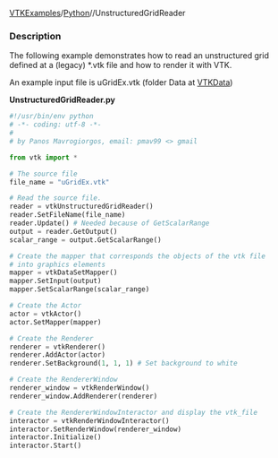 [VTKExamples](Home)/[Python](Python)//UnstructuredGridReader

### Description
The following example demonstrates how to read an unstructured grid defined at a (legacy) *.vtk file and how to render it with VTK. 

An example input file is uGridEx.vtk (folder Data at [VTKData](http://vtk.org/gitweb?p=VTKData.git;a=tree))

**UnstructuredGridReader.py**
```python
#!/usr/bin/env python
# -*- coding: utf-8 -*-
#
# by Panos Mavrogiorgos, email: pmav99 <> gmail

from vtk import *

# The source file
file_name = "uGridEx.vtk"

# Read the source file.
reader = vtkUnstructuredGridReader()
reader.SetFileName(file_name)
reader.Update() # Needed because of GetScalarRange
output = reader.GetOutput()
scalar_range = output.GetScalarRange()

# Create the mapper that corresponds the objects of the vtk file
# into graphics elements
mapper = vtkDataSetMapper()
mapper.SetInput(output)
mapper.SetScalarRange(scalar_range)

# Create the Actor
actor = vtkActor()
actor.SetMapper(mapper)

# Create the Renderer
renderer = vtkRenderer()
renderer.AddActor(actor)
renderer.SetBackground(1, 1, 1) # Set background to white

# Create the RendererWindow
renderer_window = vtkRenderWindow()
renderer_window.AddRenderer(renderer)

# Create the RendererWindowInteractor and display the vtk_file
interactor = vtkRenderWindowInteractor()
interactor.SetRenderWindow(renderer_window)
interactor.Initialize()
interactor.Start()
```
